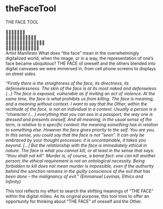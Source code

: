 # theFaceTool
 
THE FACE TOOL <br><br>
👩👨🧑👧👦🧒👶<br>
👵👴🧓👩‍🦰👨‍🦰🧑‍🦰👩‍🦱<br>
👨‍🦱🧑‍🦱👩‍🦲👨‍🦲🧑‍🦲👩‍🦳👨‍🦳<br>
🧑‍🦳👱‍♀️👱‍♂️👱👳‍♀️🧔🧔‍♂️<br>
Artist Manifesto
What does “the face” mean in the overwhelmingly digitalized world, when the image, or in a way, the representation of one’s face became ubiquitous? THE FACE of oneself and the others blended into digital canvases we were immersed in, from cell phone screens to displays on street sides.

<i>“Firstly there is the straightness of the face, its directness, its defenselessness. The skin of the face is at its most naked and defenseless (…) The face is exposed, vulnerable as if inviting an act of violence. At the same time, the face is what prohibits us from killing.
The face is meaning, and a meaning without context. I want to say that the Other, within the rectitude of the face, is not an individual in a context. Usually a person is a “character (… ) everything that you can see in a passport, the way one is dressed and presents oneself. And all meaning, in the usual sense of the term, is relative to a specific context: the meaning something has in relation to something else. However the face gives priority to the self. You are you. In this sense, you could say that the face is not “seen”. It can only be embraced by your thought processes: it is uncontainable, it takes you beyond. […] But the relationship with the face is immediately ethical in nature. The face is what you cannot kill, or at least in the sense that says: “thou shalt not kill”. Murder is, of course, a banal fact: one can kill another person; the ethical requirement is not an ontological necessity. Being forbidden to kill does not mean murder is impossible, even if the authority behind the sanction remains in the guilty conscience of the evil that has been done – the malignancy of evil.” 
(Emmanuel Levinas, Ethics and Infinity)</i>

This tool reflects my effort to search the shifting meanings of “THE FACE” within the digital milieu. As its original purpose, this tool tries to offer an opportunity for thinking about “THE FACE” of oneself and the Other.

